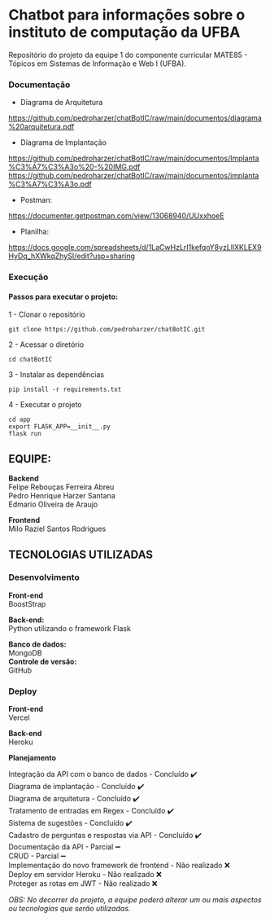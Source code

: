 



# Chatbot para informações sobre o instituto de computação da UFBA
Repositório do projeto da equipe 1 do componente curricular MATE85 - Tópicos em Sistemas de Informação e Web I (UFBA).

### Documentação

* Diagrama de Arquitetura

https://github.com/pedroharzer/chatBotIC/raw/main/documentos/diagrama%20arquitetura.pdf

* Diagrama de Implantação

https://github.com/pedroharzer/chatBotIC/raw/main/documentos/Implanta%C3%A7%C3%A3o%20-%20IMG.pdf
<br>
https://github.com/pedroharzer/chatBotIC/raw/main/documentos/implanta%C3%A7%C3%A3o.pdf

* Postman:

https://documenter.getpostman.com/view/13068940/UUxxhoeE

* Planilha:

https://docs.google.com/spreadsheets/d/1LaCwHzLrI1kefqoY8yzLllXKLEX9HyDq_hXWkqZhySI/edit?usp=sharing

### Execução

#### Passos para executar o projeto:
1 - Clonar o repositório
```
git clone https://github.com/pedroharzer/chatBotIC.git
```
2 - Acessar o diretório
```
cd chatBotIC
```
3 - Instalar as dependências
```
pip install -r requirements.txt
```
4 - Executar o projeto
```
cd app
export FLASK_APP=__init__.py
flask run
```

## EQUIPE:

**Backend**<br>
Felipe Rebouças Ferreira Abreu<br>
Pedro Henrique Harzer Santana<br>
Edmario Oliveira de Araujo<br>


**Frontend**<br>
Milo Raziel Santos Rodrigues<br>

## TECNOLOGIAS UTILIZADAS

### Desenvolvimento

**Front-end** <br>
BoostStrap

**Back-end:** <br>
Python utilizando o framework Flask

**Banco de dados:**<br>
MongoDB
<br>
**Controle de versão:**<br>
GitHub

### Deploy

**Front-end**<br>
Vercel

**Back-end**<br>
Heroku


**Planejamento**<br>

Integração da API com o banco de dados - Concluído ✔️
<br>
Diagrama de implantação - Concluído ✔️
<br>
Diagrama de arquitetura - Concluído ✔️
<br>
Tratamento de entradas em Regex - Concluído ✔️
<br>
Sistema de sugestões - Concluído ✔️
<br>
Cadastro de perguntas e respostas via API - Concluído ✔️
<br>
Documentação da API - Parcial ➖
<br>
CRUD - Parcial ➖
<br>
Implementação do novo framework de frontend - Não realizado ❌
<br>
Deploy em servidor Heroku - Não realizado ❌
<br>
Proteger as rotas em JWT - Não realizado ❌



*OBS: No decorrer do projeto, a equipe poderá alterar um ou mais aspectos ou tecnologias que serão utilizadas.*
